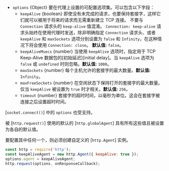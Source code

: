 <!-- YAML
added: v0.3.4
-->

* `options` {Object} 要在代理上设置的可配置选项集。可以包含以下字段： 
  * `keepAlive` {boolean} 即使没有未完成的请求，也要保持套接字，这样它们就可以被用于将来的请求而无需重新建立 TCP 连接。
    不要与 `Connection` 请求头的 `keep-alive` 值混淆。 
    `Connection: keep-alive` 请求头始终在使用代理时发送，除非明确指定 `Connection` 请求头、或者 `keepAlive` 和 `maxSockets` 选项分别设置为 `false` 和 `Infinity`，在这种情况下将会使用 `Connection: close`。
    **默认值:** `false`。
  * `keepAliveMsecs` {number} 当使用 `keepAlive` 选项时，指定用于 TCP Keep-Alive 数据包的[初始延迟][initial delay]。当 `keepAlive` 选项为 `false` 或 `undefined` 时则忽略。**默认值:** `1000`。
  * `maxSockets` {number} 每个主机允许的套接字的最大数量。**默认值:** `Infinity`。
  * `maxFreeSockets` {number} 在空闲状态下保持打开的套接字的最大数量。仅当 `keepAlive` 被设置为 `true` 时才相关。**默认值:** `256`。
  * `timeout` {number} 套接字的超时时间，以毫秒为单位。这会在套接字被连接之后设置超时时间。

[`socket.connect()`] 中的 `options` 也受支持。
 
被 [`http.request()`] 使用的默认的 [`http.globalAgent`] 具有所有这些值且被设置为各自的默认值。

要配置其中任何一个，则必须创建自定义的 [`http.Agent`] 实例。

```js
const http = require('http');
const keepAliveAgent = new http.Agent({ keepAlive: true });
options.agent = keepAliveAgent;
http.request(options, onResponseCallback);
```

